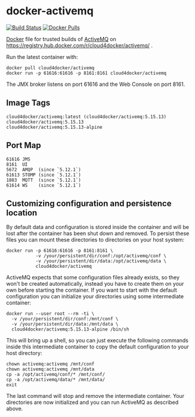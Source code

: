 docker-activemq
===============

[![Build Status](https://travis-ci.org/tec-cloud/docker-activemq.svg?branch=master)](https://travis-ci.org/tec-cloud/docker-activemq)
[![Docker Pulls](https://img.shields.io/docker/pulls/cloud4docker/activemq.svg?maxAge=2592000)](https://hub.docker.com/r/cloud4docker/activemq/)

[Docker](https://www.docker.io/) file for trusted builds of [ActiveMQ](http://activemq.apache.org/) on https://registry.hub.docker.com/r/cloud4docker/activemq/ .

Run the latest container with:

    docker pull cloud4docker/activemq
    docker run -p 61616:61616 -p 8161:8161 cloud4docker/activemq

The JMX broker listens on port 61616 and the Web Console on port 8161.

Image Tags
----------

    cloud4docker/activemq:latest (cloud4docker/activemq:5.15.13)
    cloud4docker/activemq:5.15.13
    cloud4docker/activemq:5.15.13-alpine

Port Map
--------

    61616 JMS
    8161  UI
    5672  AMQP  (since `5.12.1`)
    61613 STOMP (since `5.12.1`)
    1883  MQTT  (since `5.12.1`)
    61614 WS    (since `5.12.1`)

Customizing configuration and persistence location
--------------------------------------------------
By default data and configuration is stored inside the container and will be
lost after the container has been shut down and removed. To persist these
files you can mount these directories to directories on your host system:

    docker run -p 61616:61616 -p 8161:8161 \
               -v /your/persistent/dir/conf:/opt/activemq/conf \
               -v /your/persistent/dir/data:/opt/activemq/data \
               cloud4docker/activemq

ActiveMQ expects that some configuration files already exists, so they won't be
created automatically, instead you have to create them on your own before
starting the container. If you want to start with the default configuration you
can initialize your directories using some intermediate container:

    docker run --user root --rm -ti \
      -v /your/persistent/dir/conf:/mnt/conf \
      -v /your/persistent/dir/data:/mnt/data \
      cloud4docker/activemq:5.15.13-alpine /bin/sh

This will bring up a shell, so you can just execute the following commands
inside this intermediate container to copy the default configuration to your
host directory:

    chown activemq:activemq /mnt/conf
    chown activemq:activemq /mnt/data
    cp -a /opt/activemq/conf/* /mnt/conf/
    cp -a /opt/activemq/data/* /mnt/data/
    exit

The last command will stop and remove the intermediate container. Your
directories are now initialized and you can run ActiveMQ as described above.

